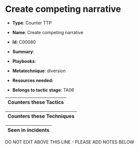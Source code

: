 # Create competing narrative

* **Type**: Counter TTP

* **Name**: Create competing narrative

* **Id**: C00080

* **Summary**: 

* **Playbooks**: 

* **Metatechnique**: diversion

* **Resources needed:** 

* **Belongs to tactic stage**: TA06


| Counters these Tactics |
| ---------------------- |



| Counters these Techniques |
| ------------------------- |



| Seen in incidents |
| ----------------- |


DO NOT EDIT ABOVE THIS LINE - PLEASE ADD NOTES BELOW